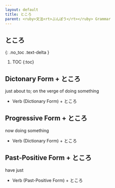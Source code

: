 ```yaml
---
layout: default
title: ところ
parent: <ruby>文法<rt>ぶんぽう</rt></ruby> Grammar
---
```


## ところ
{: .no_toc .text-delta }

1. TOC
{:toc}

## Dictonary Form + ところ
just about to; on the verge of doing something
- Verb (Dictionary Form) + ところ

## Progressive Form + ところ
now doing something
- Verb (Dictionary Form) + ところ

## Past-Positive Form + ところ
have just
- Verb (Past-Positive Form) + ところ
